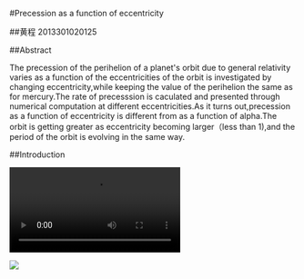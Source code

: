 #Precession as a function of eccentricity

##黄程   2013301020125

##Abstract

The precession of the perihelion of a planet's orbit due to general relativity varies as a function of the eccentricities of the orbit is investigated by changing eccentricity,while keeping the value of the perihelion the same as for mercury.The rate of precesssion is caculated and presented through numerical computation at different eccentricities.As it turns out,precession as a function of eccentricity is different from as a function of alpha.The orbit is getting greater as eccentricity becoming larger（less than 1),and the period of the orbit is evolving in the same way.


##Introduction

![](https://raw.githubusercontent.com/chenghuang2016/computationalphysics_N2013301020125/master/%E7%AC%AC%E5%8D%81%E4%B8%80%E6%AC%A1%E4%BD%9C%E4%B8%9A/precession.ogv)

![](https://raw.githubusercontent.com/chenghuang2016/computationalphysics_N2013301020125/master/%E7%AC%AC%E5%8D%81%E4%B8%80%E6%AC%A1%E4%BD%9C%E4%B8%9A/rate.gif)
